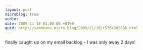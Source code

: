 ```yaml
---
layout: post
microblog: true
audio: 
date: 2009-11-16 01:00:00 +0100
guid: http://samdeane.micro.blog/2009/11/16/t5764302586.html
---
```

finally caught up on my email backlog - I was only away 2 days!
